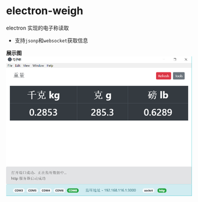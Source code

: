 # electron-weigh
electron 实现的电子称读取
- 支持`jsonp`和`websocket`获取信息

**展示图**
![Image text](https://github.com/caoxiemeihao/electron-weigh/blob/master/show-img/show-img.png?raw=true)
